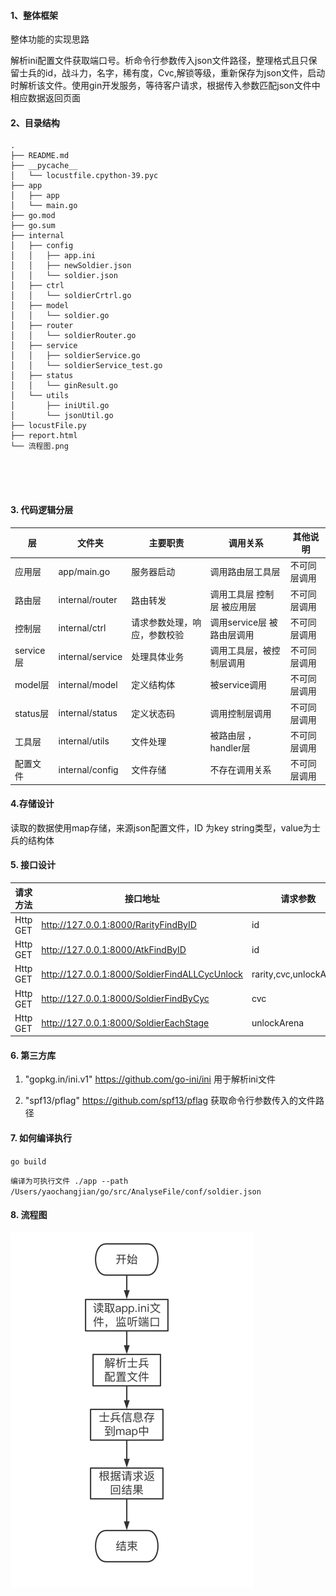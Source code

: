 #### 1、整体框架
整体功能的实现思路

解析ini配置文件获取端口号。析命令行参数传入json文件路径，整理格式且只保留士兵的id，战斗力，名字，稀有度，Cvc,解锁等级，重新保存为json文件，启动时解析该文件。使用gin开发服务，等待客户请求，根据传入参数匹配json文件中相应数据返回页面

#### 2、目录结构

```
.
├── README.md
├── __pycache__
│   └── locustfile.cpython-39.pyc
├── app
│   ├── app
│   └── main.go
├── go.mod
├── go.sum
├── internal
│   ├── config
│   │   ├── app.ini
│   │   ├── newSoldier.json
│   │   └── soldier.json
│   ├── ctrl
│   │   └── soldierCrtrl.go
│   ├── model
│   │   └── soldier.go
│   ├── router
│   │   └── soldierRouter.go
│   ├── service
│   │   ├── soldierService.go
│   │   └── soldierService_test.go
│   ├── status
│   │   └── ginResult.go
│   └── utils
│       ├── iniUtil.go
│       └── jsonUtil.go
├── locustFile.py
├── report.html
└── 流程图.png





```

#### 3. 代码逻辑分层


|层|文件夹|主要职责|调用关系|其他说明|
| ------------ | ------------ | ------------ | ------------ | ------------ |
|应用层 |app/main.go  |服务器启动 |调用路由层工具层   |不可同层调用
|路由层 |internal/router  |路由转发 | 调用工具层 控制层 被应用层   |不可同层调用
|控制层 |internal/ctrl |请求参数处理，响应，参数校验 | 调用service层 被路由层调用    |不可同层调用
|service层 |internal/service  |处理具体业务 | 调用工具层，被控制层调用    |不可同层调用
|model层 |internal/model |定义结构体 | 被service调用    |不可同层调用
|status层 |internal/status  |定义状态码 | 调用控制层调用    |不可同层调用
|工具层  |internal/utils  |文件处理 | 被路由层 ，handler层  |不可同层调用
| 配置文件 |internal/config  |文件存储 | 不存在调用关系    |不可同层调用
#### 4.存储设计

读取的数据使用map存储，来源json配置文件，ID 为key string类型，value为士兵的结构体

#### 5. 接口设计

|   请求方法| 接口地址  |   请求参数|   请求响应(例如)|
| ------------ | ------------ | ------------ | ------------ |
|  Http GET |   http://127.0.0.1:8000/RarityFindByID| id  |  {"Rarity":"4"} |
|   Http GET|   http://127.0.0.1:8000/AtkFindByID|  id |  {"Atk":"900"} |
| Http GET  |  http://127.0.0.1:8000/SoldierFindALLCycUnlock | rarity,cvc,unlockArena  | {"id":"11002","Name":"Giant","UnlockArena":"2","Rarity":"3","Atk":"3300","Cvc":"1000"}|
| Http GET  |http://127.0.0.1:8000/SoldierFindByCyc   |  cvc | {"id":"15902","Name":"Spear Thrower","UnlockArena":"4","Rarity":"3","Atk":"73","Cvc":"1000"}  |
| Http GET  | http://127.0.0.1:8000/SoldierEachStage  |unlockArena   |  {"id":"11002","Name":"Giant","UnlockArena":"2","Rarity":"3","Atk":"3300","Cvc":"1000"} |

#### 6. 第三方库

1. "gopkg.in/ini.v1"
   https://github.com/go-ini/ini
   用于解析ini文件

2. "spf13/pflag"
   https://github.com/spf13/pflag
   获取命令行参数传入的文件路径

#### 7. 如何编译执行

`
go build
`

`
编译为可执行文件
./app --path /Users/yaochangjian/go/src/AnalyseFile/conf/soldier.json
`

#### 8. 流程图
![fdews](流程图.png "流程图")








